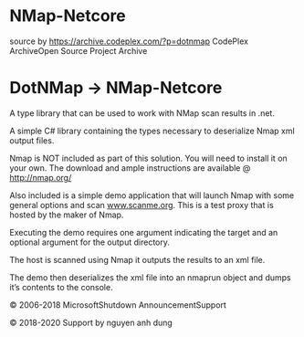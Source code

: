 # NMap-Netcore
source by https://archive.codeplex.com/?p=dotnmap
CodePlex ArchiveOpen Source Project Archive

# DotNMap -> NMap-Netcore

A type library that can be used to work with NMap scan results in .net.

A simple C# library containing the types necessary to deserialize Nmap xml output files.

Nmap is NOT included as part of this solution. You will need to install it on your own. The download and ample instructions are available @ http://nmap.org/

Also included is a simple demo application that will launch Nmap with some general options and scan www.scanme.org. This is a test proxy that is hosted by the maker of Nmap.

Executing the demo requires one argument indicating the target and an optional argument for the output directory.

The host is scanned using Nmap it outputs the results to an xml file.



The demo then deserializes the xml file into an nmaprun object and dumps it’s contents to the console.



© 2006-2018 MicrosoftShutdown AnnouncementSupport

© 2018-2020 Support by nguyen anh dung
